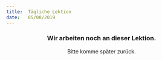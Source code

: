 ```yaml
---
title:  Tägliche Lektion
date:   05/08/2019
---
```


### <center>Wir arbeiten noch an dieser Lektion.</center>
<center>Bitte komme später zurück.</center>